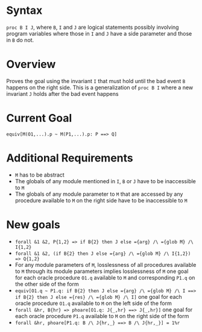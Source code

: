 # Syntax
`proc B I J`, where `B`, `I` and `J` are logical statements possibly involving program variables where those in `I` and `J` have a side parameter and those in `B` do not.
# Overview
Proves the goal using the invariant `I` that must hold until the bad event `B` happens on the right side. This is a generalization of `proc B I` where a new invariant `J` holds after the bad event happens
# Current Goal
`equiv[M(O1,...).p ~ M(P1,...).p: P ==> Q]`
# Additional Requirements
- `M` has to be abstract
- The globals of any module mentioned in `I`, `B` or `J` have to be inaccessible to `M`
- The globals of any module parameter to `M` that are accessed by any procedure available to `M` on the right side have to be inaccessible to `M`
# New goals
- `forall &1 &2, P{1,2} => if B{2} then J else ={arg} /\ ={glob M} /\ I{1,2}`
- `forall &1 &2, (if B{2} then J else ={arg} /\ ={glob M} /\ I{1,2}) => Q{1,2}`
- For any module parameters of `M`, losslessness of all procedures available to `M` through its module parameters implies losslessness of `M`
one goal for each oracle procedure `O1.q` available to `M` and corresponding `P1.q` on the other side of the form
- `equiv[O1.q ~ P1.q: if B{2} then J else ={arg} /\ ={glob M} /\ I ==> if B{2} then J else ={res} /\ ={glob M} /\ I]`
one goal for each oracle procedure `O1.q` available to `M` on the left side of the form
- `forall &hr, B{hr} => phoare[O1.q: J{_,hr} ==> J{_,hr}]`
one goal for each oracle procedure `P1.q` available to `M` on the right side of the form
- `forall &hr, phoare[P1.q: B /\ J{hr,_} ==> B /\ J{hr,_}] = 1%r`
